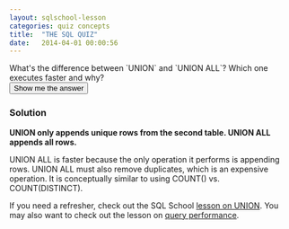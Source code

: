 ```yaml
---
layout: sqlschool-lesson
categories: quiz concepts
title:  "THE SQL QUIZ"
date:   2014-04-01 00:00:56
---
```


<div class="quiz-question">
  What's the difference between `UNION` and `UNION ALL`? Which one executes faster and why?
</div>

<div class="quiz-answer-button">
  <button type="button" class="btn btn-default btn-lg">
    Show me the answer
  </button>
</div>

<div class="quiz-answer">
  <h3>Solution</h3>
  <strong>UNION only appends unique rows from the second table. UNION ALL appends all rows.</strong>
  <p>UNION ALL is faster because the only operation it performs is appending rows. UNION ALL must also remove duplicates, which is an expensive operation. It is conceptually similar to using COUNT() vs. COUNT(DISTINCT).</p>
  <p>If you need a refresher, check out the SQL School <a href="/intermediate/jull-join-union.html">lesson on UNION</a>. You may also want to check out the lesson on <a href="/advanced/faster-queries.html">query performance</a>.</p>
</div>